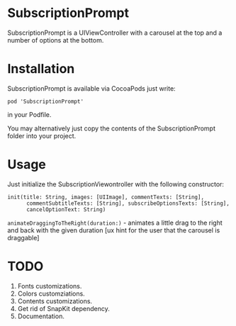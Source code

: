 # SubscriptionPrompt
SubscriptionPrompt is a UIViewController with a carousel at the top and a number of options at the bottom.

# Installation

SubscriptionPrompt is available via CocoaPods just write:

`pod 'SubscriptionPrompt'`

in your Podfile.

You may alternatively just copy the contents of the SubscriptionPrompt folder into your project.

# Usage

Just initialize the SubscriptionViewontroller with the following constructor:

```
init(title: String, images: [UIImage], commentTexts: [String], 
      commentSubtitleTexts: [String], subscribeOptionsTexts: [String], 
      cancelOptionText: String)
```

`animateDraggingToTheRight(duration:)` - animates a little drag to the right and back with the given duration [ux hint for the user that the carousel is draggable]

# TODO

1. Fonts customizations.
2. Colors customziations.
3. Contents customizations.
4. Get rid of SnapKit dependency.
5. Documentation.



